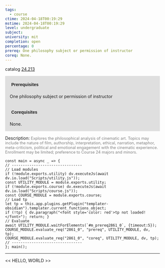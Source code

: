```yaml
---
tags:
  - course
ctime: 2024-04-18T00:19:29
mstime: 2024-04-18T00:19:29
level: undergraduate
subject: 
university: mit
completion: open
percentage: 0
prereq: One philosophy subject or permission of instructor
coreq: None.
---
```


catalog [24.213](http://student.mit.edu/catalog/m24a.html#24.213)

<span style="display: block; padding: 15px; background-color: rgb(100, 100, 100, 0.2);"><font id="m_prereq2861_0" style="display: block; font-family: Arial, sans-serif; font-weight: bold; padding: 5px">Prerequisites</font><br><span id="prereq2861_0">One philosophy subject or permission of instructor</span></span>
<span style="display: block; padding: 15px; background-color: rgb(100, 100, 100, 0.2);"><font id="m_coreq2861_0" style="display: block; font-family: Arial, sans-serif; font-weight: bold; padding: 5px">Corequisites</font><br><span id="coreq2861_0">None.</span></span>

<font style="">Description:</font>
<font style="color: grey; font-size: 0.8rem;">Explores the philosophical analysis of cinematic art. Topics may include the nature of film, authorship, interpretation, ethical, narration, metaphor, meta-criticism, political and emotional engagement with the cinematic experience. Enrollment may be limited; preference to Course 24 majors and minors.</font>

```dataviewjs
const main = async _ => {
// --------------------------------
// Load modules
if (!module.exports.utility) dv.executeJs(await dv.io.load("Scripts/utility.js"));
const UTILITY_MODULE = module.exports.utility;
if (!module.exports.course) dv.executeJs(await dv.io.load("Scripts/course.js"));
const COURSE_MODULE = module.exports.course;
// Load tp
let tp = this.app.plugins.getPlugin("templater-obsidian").templater.current_functions_object;
if (!tp) { dv.paragraph("<font style='color: red'>tp not loaded!</font>"); return; }
// Evaluate
await UTILITY_MODULE.waitForElements(`#m_prereq2861_0`, {timeout:5});
COURSE_MODULE.evaluate_req("2861_0", "prereq", UTILITY_MODULE, dv, tp);
COURSE_MODULE.evaluate_req("2861_0", "coreq", UTILITY_MODULE, dv, tp);
// --------------------------------
}; main();
```

---

<< HELLO, WORLD >>
